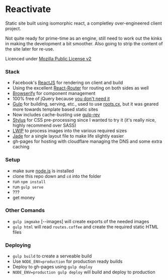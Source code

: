 # Reactivate

Static site built using isomorphic react, a completley
over-engineered client project.

Not quite ready for prime-time as an engine, still need to work out the
kinks in making the development a bit smoother. Also going to strip the
content of the site later for re-use.

Licenced under [Mozilla Public License v2](https://www.mozilla.org/MPL/2.0/)

### Stack
- Facebook's [ReactJS](http://facebook.github.io/react/) for rendering on client and build
- Using the excellent [React-Router](https://github.com/rackt/react-router) for routing on both sides as well
- [Browserify](http://browserify.org/) for component management
- 100% free of jQuery because [you don't need it](http://youmightnotneedjquery.com)
- [Gulp](http://gulpjs.com/) for building, serving, etc., used to use
  [roots.cx](http://roots.cx), but it was geared more towards template based static sites
- Now includes cache-busting use [gulp-rev](https://github.com/sindresorhus/gulp-rev)
- [Stylus](http://learnboost.github.io/stylus/) for CSS pre-processing since I wanted to try it (it's really nice, highly recommend over SASS)
- [LWIP](https://github.com/EyalAr/lwip) to process images into the various required sizes
- [Jade](http://jade-lang.com/) for a single layout file to make life slightly easier
- gh-pages for hosting with cloudflare managing the DNS and some extra
  caching

### Setup

- make sure [node.js](http://nodejs.org) is installed
- clone this repo down and `cd` into the folder
- run `npm install`
- run `gulp serve`
- ???
- get money

### Other Comands
- `gulp imgmake` [--images] will create exports of the needed images
- `gulp html` will read `routes.coffee` and create the required
  static HTML files

### Deploying

- `gulp build` to create a serveable build
- Use `NODE_ENV=production` for production ready builds
- Deploy to gh-pages using `gulp deploy`
- `NODE_ENV=production gulp deploy` will build and deploy to production
